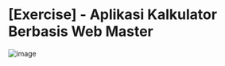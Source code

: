 # [Exercise] - Aplikasi Kalkulator Berbasis Web Master

![image](https://github.com/supriantositompul/Exercise_AplikasiKalkulatorBerbasisWebMaster/assets/71377466/5ae372b3-df7b-49f5-a2bc-62ba17570521)
